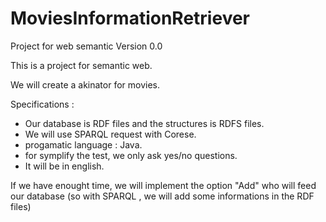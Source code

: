 # MoviesInformationRetriever
Project for web semantic 
Version 0.0


This is a project for semantic web.

We will create a akinator for movies.

Specifications :
 - Our database is RDF files and the structures is RDFS files.
 - We will use SPARQL request with Corese.
 - progamatic language : Java.
 - for symplify the test, we only ask yes/no questions.
 - It will be in english.
 
 If we have enought time, we will implement the option "Add" who will feed our database (so with SPARQL , we will add some informations in the RDF files)
 

